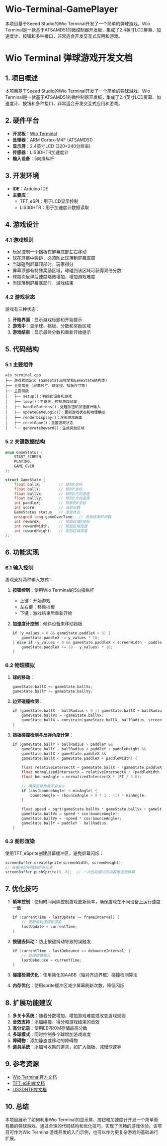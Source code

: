 # Wio-Terminal-GamePlayer
本项目基于Seeed Studio的Wio Terminal开发了一个简单的弹球游戏。Wio Terminal是一款基于ATSAMD51的微控制器开发板，集成了2.4英寸LCD屏幕、加速度计、按钮和多种接口，非常适合开发交互式应用和游戏。

# Wio Terminal 弹球游戏开发文档

## 1. 项目概述

本项目基于Seeed Studio的Wio Terminal开发了一个简单的弹球游戏。Wio Terminal是一款基于ATSAMD51的微控制器开发板，集成了2.4英寸LCD屏幕、加速度计、按钮和多种接口，非常适合开发交互式应用和游戏。

## 2. 硬件平台

- **开发板**：[Wio Terminal](https://www.seeedstudio.com/Wio-Terminal-p-4509.html)
- **处理器**：ARM Cortex-M4F (ATSAMD51)
- **显示屏**：2.4英寸LCD (320×240分辨率)
- **传感器**：LIS3DHTR加速度计
- **输入设备**：5向操纵杆

## 3. 开发环境

- **IDE**：Arduino IDE
- **主要库**：
  - TFT_eSPI：用于LCD显示控制
  - LIS3DHTR：用于加速度计数据读取

## 4. 游戏设计

### 4.1 游戏规则

- 玩家控制一个挡板在屏幕底部左右移动
- 球在屏幕中弹跳，必须防止球落到屏幕底部
- 当球碰到屏幕顶部时，玩家得分
- 屏幕顶部有特殊奖励区域，球碰到该区域可获得双倍分数
- 球每次反弹后速度略微增加，增加游戏难度
- 当球落到屏幕底部时，游戏结束

### 4.2 游戏状态

游戏有三种状态：
1. **开始界面**：显示游戏标题和开始提示
2. **游戏中**：显示球、挡板、分数和奖励区域
3. **游戏结束**：显示最终分数和重新开始提示

## 5. 代码结构

### 5.1 主要组件

```
wio_terminal.cpp
├── 游戏状态定义 (GameStatus枚举和GameState结构体)
├── 全局常量 (屏幕尺寸、球半径、挡板尺寸等)
├── 主要函数
│   ├── setup()：初始化设备和游戏
│   ├── loop()：主循环，控制游戏帧率
│   ├── handleButtons()：处理按钮和加速度计输入
│   ├── updateGameLogic()：更新游戏状态和物理模拟
│   ├── renderDisplay()：渲染游戏画面
│   ├── resetGame()：重置游戏状态
│   └── generateReward()：生成奖励区域
```

### 5.2 关键数据结构

```cpp
enum GameStatus {
    START_SCREEN,
    PLAYING,
    GAME_OVER
};

struct GameState {
    float ballX;        // 球的X坐标
    float ballY;        // 球的Y坐标
    float ballVx;       // 球的X方向速度
    float ballVy;       // 球的Y方向速度
    int paddleX;        // 挡板的X坐标
    int score;          // 当前分数
    GameStatus status;  // 游戏状态
    unsigned long gameOverTime;  // 游戏结束时间戳
    int rewardX;        // 奖励区域X坐标
    int rewardWidth;    // 奖励区域宽度
    int rewardHeight;   // 奖励区域高度
};
```

## 6. 功能实现

### 6.1 输入控制

游戏支持两种输入方式：
1. **按钮控制**：使用Wio Terminal的5向操纵杆
   - 上键：开始游戏
   - 左右键：移动挡板
   - 下键：游戏结束后重新开始

2. **加速度计控制**：倾斜设备来移动挡板
   ```cpp
   if (y_values > 0 && gameState.paddleX > 0) {
       gameState.paddleX -= y_values * 10;
   } else if (y_values < 0 && gameState.paddleX < screenWidth - paddleWidth) {
       gameState.paddleX += (0 - y_values) * 10;
   }
   ```

### 6.2 物理模拟

1. **球的移动**：
   ```cpp
   gameState.ballX += gameState.ballVx;
   gameState.ballY += gameState.ballVy;
   ```

2. **边界碰撞检测**：
   ```cpp
   if (gameState.ballX - ballRadius < 0 || gameState.ballX + ballRadius > screenWidth) {
       gameState.ballVx = -gameState.ballVx;
       gameState.ballX = constrain(gameState.ballX, ballRadius, screenWidth - ballRadius);
   }
   ```

3. **挡板碰撞检测与反弹角度计算**：
   ```cpp
   if (gameState.ballY + ballRadius > paddleY && 
       gameState.ballY - ballRadius < paddleY + paddleHeight &&
       gameState.ballX > gameState.paddleX && 
       gameState.ballX < gameState.paddleX + paddleWidth) {
       
       float relativeIntersectX = gameState.ballX - (gameState.paddleX + paddleWidth / 2.0);
       float normalizedIntersectX = relativeIntersectX / (paddleWidth / 2.0);
       float bounceAngle = normalizedIntersectX * (PI / 3.0);
       
       // 确保反弹角度不会太小
       if (abs(bounceAngle) < minAngle) {
           bounceAngle = (bounceAngle > 0 ? 1 : -1) * minAngle;
       }
       
       float speed = sqrt(gameState.ballVx * gameState.ballVx + gameState.ballVy * gameState.ballVy);
       gameState.ballVx = speed * sin(bounceAngle);
       gameState.ballVy = -speed * cos(bounceAngle);
       gameState.ballY = paddleY - ballRadius;
   }
   ```

### 6.3 图形渲染

使用TFT_eSprite创建屏幕缓冲区，避免屏幕闪烁：

```cpp
screenBuffer.createSprite(screenWidth, screenHeight);
// 在缓冲区中绘制所有元素
screenBuffer.pushSprite(0, 0);  // 一次性将缓冲区内容推送到屏幕
```

## 7. 优化技巧

1. **帧率控制**：使用时间间隔控制游戏更新频率，确保游戏在不同设备上运行速度一致
   ```cpp
   if (currentTime - lastUpdate >= frameInterval) {
       // 更新游戏逻辑和渲染
       lastUpdate = currentTime;
   }
   ```

2. **按键去抖动**：防止按键抖动导致的误触发
   ```cpp
   if (currentTime - lastDebounce >= debounceInterval) {
       // 处理按键输入
       lastDebounce = currentTime;
   }
   ```

3. **碰撞检测优化**：使用简化的AABB（轴对齐边界框）碰撞检测算法

4. **内存优化**：使用sprite缓冲区减少屏幕刷新次数，降低闪烁

## 8. 扩展功能建议

1. **多关卡系统**：随着分数增加，增加游戏难度或改变游戏规则
2. **音效支持**：添加碰撞、得分和游戏结束的音效
3. **高分记录**：使用EEPROM存储最高分数
4. **多球模式**：同时控制多个球增加游戏难度
5. **障碍物**：添加静态或移动的障碍物
6. **道具系统**：添加可收集的道具，如扩大挡板、减慢球速等

## 9. 参考资源

- [Wio Terminal官方文档](https://wiki.seeedstudio.com/Wio-Terminal-Getting-Started/)
- [TFT_eSPI库文档](https://github.com/Bodmer/TFT_eSPI)
- [LIS3DHTR库文档](https://github.com/Seeed-Studio/Seeed_Arduino_LIS3DHTR)

## 10. 总结

本项目展示了如何利用Wio Terminal的显示屏、按钮和加速度计开发一个简单而有趣的弹球游戏。通过合理的代码结构和优化技巧，实现了流畅的游戏体验。该项目可作为Wio Terminal游戏开发的入门示例，也可以作为更复杂游戏的基础进行扩展。
